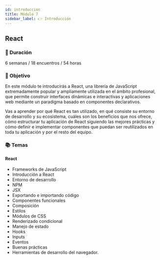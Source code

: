 ```yaml
---
id: introduccion
title: Módulo 7
sidebar_label: 👉 Introducción
---
```


## React

### 📅 Duración

6 semanas / 18 encuentros / 54 horas

### 🏁 Objetivo

En este módulo te introducirás a React, una librería de JavaScript extremadamente popular y ampliamente utilizada en el ámbito profesional, que permite construir interfaces dinámicas e interactivas y aplicaciones web mediante un paradigma basado en componentes declarativos.

Vas a aprender por qué React es tan utilizado, en qué consiste su entorno de desarrollo y su ecosistema, cuáles son los beneficios que nos ofrece, cómo estructurar tu aplicación de React siguiendo las mejores prácticas y cómo definir e implementar componentes que puedan ser reutilizados en toda tu aplicación y por el resto del equipo.

### 📚 Temas

#### React

- Frameworks de JavaScript
- Introducción a React
- Entorno de desarrollo
- NPM
- JSX
- Exportando e importando código
- Componentes funcionales
- Composición
- Estilos
- Módulos de CSS
- Renderizado condicional
- Manejo de estado
- Hooks
- Inputs
- Eventos
- Buenas prácticas
- Herramientas de desarrollo del navegador.

